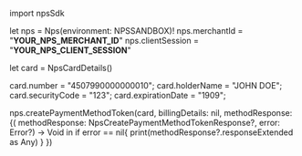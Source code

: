 import npsSdk

let nps = Nps(environment: NPSSANDBOX)!
nps.merchantId = "__YOUR_NPS_MERCHANT_ID__"
nps.clientSession = "__YOUR_NPS_CLIENT_SESSION__"

let card = NpsCardDetails()

card.number = "4507990000000010";
card.holderName = "JOHN DOE";
card.securityCode = "123";
card.expirationDate = "1909";

nps.createPaymentMethodToken(card, billingDetails: nil, methodResponse: {( methodResponse: NpsCreatePaymentMethodTokenResponse?, error: Error?) -> Void in
    if error == nil{
        print(methodResponse?.responseExtended as Any)
    }
})